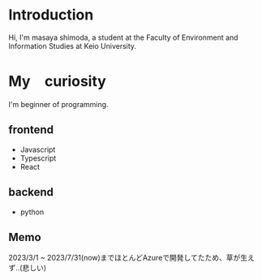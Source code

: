 # Introduction
Hi, I'm masaya shimoda, a student at the Faculty of Environment and Information Studies at Keio University.

# My　curiosity
I'm beginner of programming.
## frontend
* Javascript
* Typescript
* React

## backend
* python

## Memo
2023/3/1 ~ 2023/7/31(now)までほとんどAzureで開発してたため、草が生えず..(悲しい)
